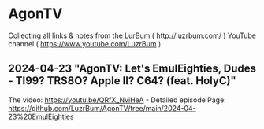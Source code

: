 # AgonTV
Collecting all links &amp; notes from the LurBum ( http://luzrbum.com/ ) YouTube channel ( https://www.youtube.com/LuzrBum )

## 2024-04-23 "AgonTV: Let's EmulEighties, Dudes - TI99? TRS8O? Apple II? C64? (feat. HolyC)"
The video: https://youtu.be/QRfX_NviHeA - Detailed episode Page: https://github.com/LuzrBum/AgonTV/tree/main/2024-04-23%20EmulEighties



